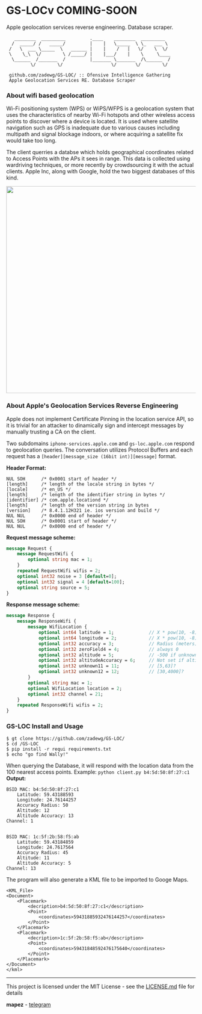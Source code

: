 # GS-LOCv   COMING-SOON
Apple geolocation services reverse engineering. Database scraper.

```
   ________  _________         .____    ________  _________    
  /  _____/ /   _____/         |    |   \_____  \ \_   ___ \   
 /   \  ___ \_____  \   ______ |    |    /   |   \/    \  \/   
 \    \_\  \/        \ /_____/ |    |___/    |    \     \____  
  \______  /_______  /         |_______ \_______  /\______  /  
         \/        \/                  \/       \/        \/   

 github.com/zadewg/GS-LOC/ :: Ofensive Intelligence Gathering
 Apple Geolocation Services RE. Database Scraper 
 ```
 
### About wifi based geolocation
Wi-Fi positioning system (WPS) or WiPS/WFPS is a geolocation system that uses the characteristics of nearby Wi-Fi hotspots and other wireless access points to discover where a device is located. It is used where satellite navigation such as GPS is inadequate due to various causes including multipath and signal blockage indoors, or where acquiring a satellite fix would take too long. 

The client querries a databse which holds geographical coordinates related to Access Points with the APs it sees in range. This data is collected using wardriving techniques, or more recently by crowdsourcing it with the actual clients. Apple Inc, along with Google, hold the two biggest databases of this kind.

<img style="float: centered;" src="https://fv8.failiem.lv/thumb_show.php?i=xkt3pd7w&view" height=550 width=800>

### About Apple's Geolocation Services Reverse Engineering

Apple does not implement Certificate Pinning in the location service API, so it is trivial for an attacker to dinamically sign and intercept messages by manually trusting a CA on the client.

Two subdomains `iphone-services.apple.com` and `gs-loc.apple.com` respond to geolocation queries. The conversation utilizes Protocol Buffers and each request has a `[header][message_size (16bit int)][message]` format.

**Header Format:**
```
NUL SOH      /* 0x0001 start of header */
[length]     /* length of the locale string in bytes */
[locale]     /* en_US */
[length]     /* length of the identifier string in bytes */
[identifier] /* com.apple.locationd */
[length]     /* length of the version string in bytes
[version]    /* 8.4.1.12H321 ie. ios version and build */
NUL NUL      /* 0x0000 end of header */
NUL SOH      /* 0x0001 start of header */
NUL NUL      /* 0x0000 end of header */
```
**Request message scheme:**
```proto
message Request {
	message RequestWifi {
		optional string mac = 1;
	}
	repeated RequestWifi wifis = 2;
	optional int32 noise = 3 [default=0];
	optional int32 signal = 4 [default=100];
	optional string source = 5;
}
```
**Response message scheme:**
```proto
message Response {
	message ResponseWifi {
		message WifiLocation {
			optional int64 latitude = 1;             // X * pow(10, -8)
			optional int64 longitude = 2;            // X * pow(10, -8)
			optional int32 accuracy = 3;             // Radius (meters)
			optional int32 zeroField4 = 4;           // always 0 
			optional int32 altitude = 5;             // -500 if unknown
			optional int32 altitudeAccuracy = 6;     // Not set if altitude=-500
			optional int32 unknown11 = 11;           // [5,63]?
			optional int32 unknown12 = 12;           // [30,4000]?
		}
		optional string mac = 1;
		optional WifiLocation location = 2;
		optional int32 channel = 21;
	}
	repeated ResponseWifi wifis = 2;
}
```


### GS-LOC Install and Usage

```
$ gt clone https://github.com/zadewg/GS-LOC/
$ cd /GS-LOC
$ pip install -r requi requirements.txt
$ echo "go find Wally!"
```

When querying the Database, it will respond with the location data from the 100 nearest access points.
Example: `python client.py b4:5d:50:8f:27:c1`
**Output:**
```
BSID MAC: b4:5d:50:8f:27:c1
	Latitude: 59.43188593
	Longitude: 24.76144257
	Accuracy Radius: 50
	Altitude: 12
	Altitude Accuracy: 13
Channel: 1


BSID MAC: 1c:5f:2b:58:f5:ab
	Latitude: 59.43184859
	Longitude: 24.7617564
	Accuracy Radius: 45
	Altitude: 11
	Altitude Accuracy: 5
Channel: 13
```

The program will also generate a KML file to be imported to Googe Maps.
```KML
<KML_File>
<Document>
	<Placemark>
		<decription>b4:5d:50:8f:27:c1</description>
		<Point>
			<coordinates>59431885932476144257</coordinates>
		</Point>
	</Placemark>
	<Placemark>
		<decription>1c:5f:2b:58:f5:ab</description>
		<Point>
			<coordinates>59431848592476175640</coordinates>
		</Point>
	</Placemark>
</Document>
</kml>
```
---

This project is licensed under the MIT License - see the [LICENSE.md](LICENSE.md) file for details

**mapez** - [telegram](https://t.me/mapezz)
